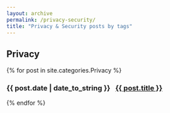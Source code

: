 ```yaml
---
layout: archive
permalink: /privacy-security/
title: "Privacy & Security posts by tags" 
---
```


## Privacy
{% for post in site.categories.Privacy %}
  <h3>
    <span>{{ post.date | date_to_string }}</span> &nbsp;
    <a href="{{ post.url }}">{{ post.title }}</a>
  </h3>
{% endfor %}